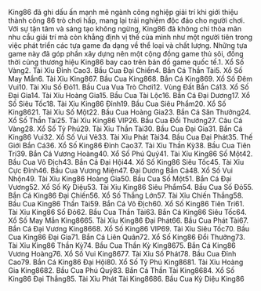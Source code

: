 King86 đã ghi dấu ấn mạnh mẽ ngành công nghiệp giải trí khi giới thiệu thành công 86 trò chơi hấp, mang lại trải nghiệm độc đáo cho người chơi. Với sự tận tâm và sáng tạo không ngừng, King86 đã không chỉ thỏa mãn nhu cầu giải trí mà còn khẳng định vị thế của mình như một người tiên trong việc phát triển các tựa game đa dạng về thể loại và chất lượng. Những tựa game này đã góp phần xây dựng nên một cộng đồng game thủ sôi, đồng thời củng thương hiệu King86 bay cao trên bản đồ game quốc tế.1. Xổ Số Vàng2. Tài Xỉu Đỉnh Cao3. Bầu Cua Đại Chiến4. Bắn Cá Thần Tài5. Xổ Số May Mắn6. Tài Xỉu King867. Bầu Cua King868. Bắn Cá King869. Xổ Số Đêm Vui10. Tài Xỉu Số Đỏ11. Bầu Cua Vua Trò Chơi12. Vùng Đất Bắn Cá13. Xổ Số Đại Gia14. Tài Xỉu Hoàng Gia15. Bầu Cua Tài Lộc16. Bắn Cá Đại Dương17. Xổ Số Siêu Tốc18. Tài Xỉu King86 Đỉnh19. Bầu Cua Siêu Phẩm20. Xổ Số King8621. Tài Xỉu Số Một22. Bầu Cua Hoàng Gia23. Bắn Cá Săn Thưởng24. Xổ Số Thần Tài25. Tài Xỉu King86 VIP26. Bầu Cua Đổi Thưởng27. Câu Cá Vàng28. Xổ Số Tỷ Phú29. Tài Xỉu Thần Tài30. Bầu Cua Đại Gia31. Bắn Cá King86 Vui32. Xổ Số Vui Vẻ33. Tài Xỉu Phát Tài34. Bầu Cua Đại Phát35. Thế Giới Bắn Cá36. Xổ Số King86 Đỉnh Cao37. Tài Xỉu Thần Kỳ38. Bầu Cua Tiên Tri39. Bắn Cá Vương Hoàng40. Xổ Số Phú Quý41. Tài Xỉu King86 Số Một42. Bầu Cua Vô Địch43. Bắn Cá Đại Hội44. Xổ Số King86 Siêu Tốc45. Tài Xỉu Cực Đỉnh46. Bầu Cua Vương Miện47. Đại Dương Bắn Cá48. Xổ Số Vui Nhộn49. Tài Xỉu King86 Hoàng Gia50. Bầu Cua Số Một51. Bắn Cá Đại Vương52. Xổ Số Kỳ Diệu53. Tài Xỉu King86 Siêu Phẩm54. Bầu Cua Số Đỏ55. Bắn Cá King86 Đại Chiến56. Xổ Số Thắng Lớn57. Tài Xỉu Chiến Thắng58. Bầu Cua King86 Thần Tài59. Bắn Cá Vô Địch60. Xổ Số King86 Tiên Tri61. Tài Xỉu King86 Số Đỏ62. Bầu Cua Thần Tài63. Bắn Cá King86 Siêu Tốc64. Xổ Số May Mắn King8665. Tài Xỉu King86 Đại Phát66. Bầu Cua Phát Tài67. Bắn Cá Đại Vương King8668. Xổ Số King86 VIP69. Tài Xỉu Siêu Tốc70. Bầu Cua King86 Đại Gia71. Bắn Cá Liên Quân72. Xổ Số King86 Đổi Thưởng73. Tài Xỉu King86 Thần Kỳ74. Bầu Cua Thần Kỳ King8675. Bắn Cá King86 Vương Hoàng76. Xổ Số Vui King8677. Tài Xỉu Số Phát78. Bầu Cua Đỉnh Cao79. Bắn Cá King86 Đại Hội80. Xổ Số Tỷ Phú King8681. Tài Xỉu Hoàng Gia King8682. Bầu Cua Phú Quý83. Bắn Cá Thần Tài King8684. Xổ Số King86 Đại Thắng85. Tài Xỉu Phát Tài King8686. Bầu Cua Kỳ Diệu King86
